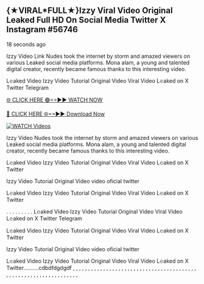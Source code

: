 ## {★VIRAL*FULL★}Izzy Viral Video Original Leaked Full HD On Social Media Twitter X Instagram #56746

18 seconds ago

Izzy Video Link Nudes took the internet by storm and amazed viewers on various Leaked social media platforms. Mona alam, a young and talented digital creator, recently became famous thanks to this interesting video.

L𝚎aked Video Izzy Video Tutorial Original Video Viral Video L𝚎aked on X Twitter Telegram

[🌐 CLICK HERE 🟢==►► WATCH NOW](https://cutt.ly/re6HKfmV)

[🔴 CLICK HERE 🌐==►► Download Now](https://cutt.ly/re6HKfmV)

[![WATCH Videos](https://i.imgur.com/dJHk4Zq.gif)](https://cutt.ly/re6HKfmV)

Izzy Video Nudes took the internet by storm and amazed viewers on various Leaked social media platforms. Mona alam, a young and talented digital creator, recently became famous thanks to this interesting video.

L𝚎aked Video Izzy Video Tutorial Original Video Viral Video L𝚎aked on X Twitter

Izzy Video Tutorial Original Video video oficial twitter

L𝚎aked Video Izzy Video Tutorial Original Video Viral Video L𝚎aked on X Twitter

. . . . . . . . . L𝚎aked Video Izzy Video Tutorial Original Video Viral Video L𝚎aked on X Twitter Telegram

L𝚎aked Video Izzy Video Tutorial Original Video Viral Video L𝚎aked on X Twitter

Izzy Video Tutorial Original Video video oficial twitter

L𝚎aked Video Izzy Video Tutorial Original Video Viral Video L𝚎aked on X Twitter..........cdbdfdgdgdf
,
,
,
,
,
,
,
,
,
,
,
,
,
,
,
,
,
,
,
,
,
,
,
,
,
,
,
,
,
,
,
,
,
,
,
,
,
,
,
,
,
,
,
,
,
,
,
,
,
,
,
,
,
,
,
,
,
,
,
,
,
,
,
,
,